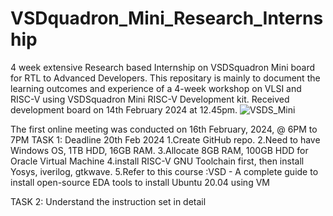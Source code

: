 # VSDquadron_Mini_Research_Internship
4 week extensive Research based Internship on VSDSquadron Mini board for RTL to Advanced Developers.
This repositary is mainly to document the learning outcomes and experience of a 4-week workshop on VLSI and RISC-V using VSDSquadron Mini RISC-V Development kit.
Received development board on 14th February 2024 at 12.45pm.
     ![VSDS_Mini](https://github.com/sneh2411/VSDquadron_Mini_Research_Internship/assets/46631767/a0c658dd-52d9-4ced-aab7-ec1761025531)

The first online meeting was conducted on 16th February, 2024, @ 6PM to 7PM
TASK 1: Deadline 20th Feb 2024
1.Create GitHub repo. 
2.Need to have Windows OS, 1TB HDD, 16GB RAM.
3.Allocate 8GB RAM, 100GB HDD for Oracle Virtual Machine 
4.install RISC-V GNU Toolchain first, then install Yosys, iverilog, gtkwave. 
5.Refer to this course :VSD - A complete guide to install open-source EDA tools to install Ubuntu 20.04 using VM

TASK 2: Understand the instruction set in detail

